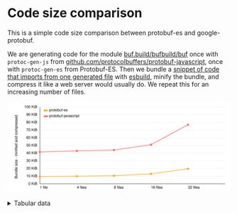 # Code size comparison

This is a simple code size comparison between protobuf-es and google-protobuf.

We are generating code for the module [buf.build/bufbuild/buf](https://buf.build/bufbuild/buf)
once with `protoc-gen-js` from [github.com/protocolbuffers/protobuf-javascript](https://github.com/protocolbuffers/protobuf-javascript),
once with `protoc-gen-es` from Protobuf-ES. Then we bundle a [snippet of code that imports from one generated file](./src/gen/protobuf-es/entry-1.ts)
with [esbuild](https://esbuild.github.io/), minify the bundle, and compress it like a web server would
usually do. We repeat this for an increasing number of files.

![chart](./chart.svg)

<details><summary>Tabular data</summary>

<!--- TABLE-START -->
| code generator  | files    | bundle size             | minified               | compressed         |
|-----------------|----------|------------------------:|-----------------------:|-------------------:|
| protobuf-es | 1 | 79,463 b | 34,300 b | 9,786 b |
| protobuf-es | 4 | 92,560 b | 37,274 b | 10,114 b |
| protobuf-es | 8 | 101,901 b | 41,772 b | 10,808 b |
| protobuf-es | 16 | 165,581 b | 67,017 b | 13,320 b |
| protobuf-es | 32 | 344,959 b | 147,969 b | 20,175 b |
| protobuf-javascript | 1 | 334,193 b | 255,820 b | 42,481 b |
| protobuf-javascript | 4 | 360,861 b | 271,092 b | 43,912 b |
| protobuf-javascript | 8 | 382,904 b | 283,409 b | 45,038 b |
| protobuf-javascript | 16 | 542,945 b | 378,100 b | 52,204 b |
| protobuf-javascript | 32 | 1,235,469 b | 819,610 b | 78,780 b |
<!--- TABLE-END -->

</details>
